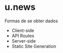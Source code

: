 # u.news

Formas de se obter dados
- Client-side
- API Routes
- Server-side
- Static Site Generation